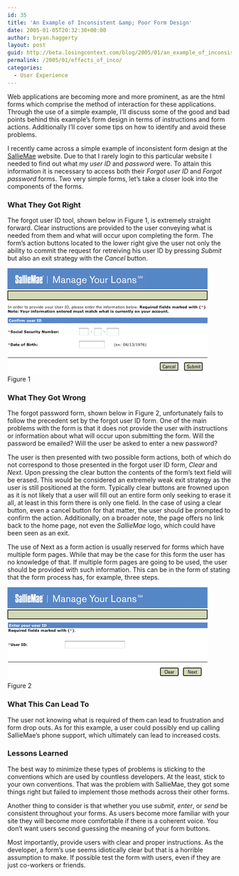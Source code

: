 ```yaml
---
id: 35
title: 'An Example of Inconsistent &amp; Poor Form Design'
date: 2005-01-05T20:32:30+00:00
author: bryan.haggerty
layout: post
guid: http://beta.losingcontext.com/blog/2005/01/an_example_of_inconsistent_poor_form_design.php
permalink: /2005/01/effects_of_inco/
categories:
  - User Experience
---
```

Web applications are becoming more and more prominent, as are the html forms which comprise the method of interaction for these applications. Through the use of a simple example, I&#8217;ll discuss some of the good and bad points behind this example&#8217;s form design in terms of instructions and form actions. Additionally I&#8217;ll cover some tips on how to identify and avoid these problems.

I recently came across a simple example of inconsistent form design at the [SallieMae](http://www.salliemae.com/ "See the example for yourself") website. Due to that I rarely login to this particular website I needed to find out what my _user ID_ and _password_ were. To attain this information it is necessary to access both their _Forgot user ID_ and _Forgot password_ forms. Two very simple forms, let&#8217;s take a closer look into the components of the forms.

### What They Got Right

The forgot user ID tool, shown below in Figure 1, is extremely straight forward. Clear instructions are provided to the user conveying what is needed from them and what will occur upon completing the form. The form&#8217;s action buttons located to the lower right give the user not only the ability to commit the request for retreiving his user ID by pressing _Submit_ but also an exit strategy with the _Cancel_ button.

<p class="figure-centered">
  <img src="blog/wp-content/uploads/legacy/salliemae-figure1.gif" alt="SallieMae Figure 1" height="237" width="450" /><br /> Figure 1
</p>

### What They Got Wrong

The forgot password form, shown below in Figure 2, unfortunately fails to follow the precedent set by the forgot user ID form. One of the main problems with the form is that it does not provide the user with instructions or information about what will occur upon submitting the form. Will the password be emailed? Will the user be asked to enter a new password?

The user is then presented with two possible form actions, both of which do not correspond to those presented in the forgot user ID form, _Clear_ and _Next_. Upon pressing the clear button the contents of the form&#8217;s text field will be erased. This would be considered an extremely weak exit strategy as the user is still positioned at the form. Typically clear buttons are frowned upon as it is not likely that a user will fill out an entire form only seeking to erase it all, at least in this form there is only one field. In the case of using a clear button, even a cancel button for that matter, the user should be prompted to confirm the action. Additionally, on a broader note, the page offers no link back to the home page, not even the _SallieMae_ logo, which could have been seen as an exit.

The use of Next as a form action is usually reserved for forms which have multiple form pages. While that may be the case for this form the user has no knowledge of that. If multiple form pages are going to be used, the user should be provided with such information. This can be in the form of stating that the form process has, for example, three steps.

<p class="figure-centered">
  <img src="blog/wp-content/uploads/legacy/salliemae-figure2.gif" alt="SallieMae Figure 2" height="209" width="450" /><br /> Figure 2
</p>

### What This Can Lead To

The user not knowing what is required of them can lead to frustration and form drop outs. As for this example, a user could possibly end up calling SallieMae&#8217;s phone support, which ultimately can lead to increased costs.

### Lessons Learned

The best way to minimize these types of problems is sticking to the conventions which are used by countless developers. At the least, stick to your own conventions. That was the problem with SallieMae, they got some things right but failed to implement those methods across their other forms.

Another thing to consider is that whether you use _submit_, _enter_, or _send_ be consistent throughout your forms. As users become more familiar with your site they will become more comfortable if there is a coherent voice. You don&#8217;t want users second guessing the meaning of your form buttons.

Most importantly, provide users with clear and proper instructions. As the developer, a form&#8217;s use seems idiotically clear but that is a horrible assumption to make. If possible test the form with users, even if they are just co-workers or friends.